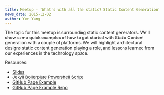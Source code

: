 ```yaml
---
title: Meetup - "What's with all the static? Static Content Generation"
news_date: 2015-12-02
author: Yer Yang
---
```

The topic for this meetup is surrounding static content generators. We'll show some quick examples of how to get started with Static Content generation with a couple of platforms. We will highlight architectural designs static content generation playing a role, and lessons learned from our experiences in the technology space.

Resources:

* [Slides](http://bit.ly/fwt-slide-2015-02)
* [Jekyll Boilerplate Powershell Script](https://gist.github.com/sweeneyrobb/713f8c325536b123e706)
* [GitHub Page Example](http://yangyer.github.io/)
* [GitHub Page Example Repo](http://bit.ly/1MTSOKu)